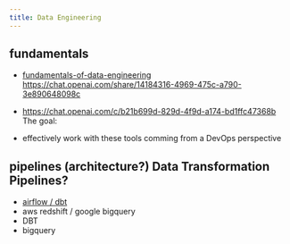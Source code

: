 ```yaml
---
title: Data Engineering
---
```



## fundamentals

- [fundamentals-of-data-engineering](https://saracus.com/synvert-saracus-blog/10-dinge-die-ich-beim-lesen-von-fundamentals-of-data-engineering-gelernt-habe/#)
  https://chat.openai.com/share/14184316-4969-475c-a790-3e890648098c
- https://chat.openai.com/c/b21b699d-829d-4f9d-a174-bd1ffc47368b
The goal:

- effectively work with these tools comming from a DevOps perspective

## pipelines (architecture?) Data Transformation Pipelines?

- [airflow / dbt](https://www.getdbt.com/blog/dbt-airflow)
- aws redshift / google bigquery
- DBT
- bigquery
